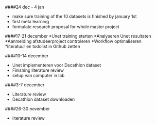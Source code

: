 ####24 dec - 4 jan
* make sure training of the 10 datasets is finished by january 1st
* first meta learning 
* formulate research proposal for whole master project


####17-21 december
*Unet training starten
*Analyseren Unet resultaten 
*Aanmelding afstudeerproject controleren
*Workflow optimaliseren
*literatuur en todolist in Github zetten

####10-14 december

* Unet implementeren voor Decathlon dataset
* Finishing literature review
* setup van computer in lab

####3-7 december
* Literature review
* Decathlon dataset downloaden

####26-30 november
* literature review
